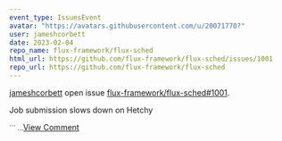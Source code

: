 ```yaml
---
event_type: IssuesEvent
avatar: "https://avatars.githubusercontent.com/u/20071770?"
user: jameshcorbett
date: 2023-02-04
repo_name: flux-framework/flux-sched
html_url: https://github.com/flux-framework/flux-sched/issues/1001
repo_url: https://github.com/flux-framework/flux-sched
---
```


<a href='https://github.com/jameshcorbett' target='_blank'>jameshcorbett</a> open issue <a href='https://github.com/flux-framework/flux-sched/issues/1001' target='_blank'>flux-framework/flux-sched#1001</a>.

<p>Job submission slows down on Hetchy</p><small>```...</small><a href='https://github.com/flux-framework/flux-sched/issues/1001' target='_blank'>View Comment</a>